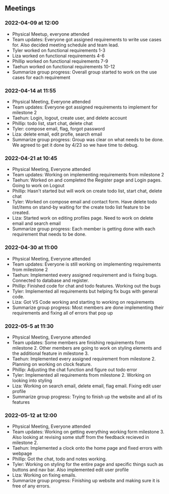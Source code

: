 ## Meetings
### 2022-04-09 at 12:00
- Physical Meetup, everyone attended
- Team updates: Everyone got assigned requirements to write use cases for. Also decided 
meeting schedule and team lead.
- Tyler worked on functional requirements 1-3
- Liza worked on functional requirements 4-6
- Phillip worked on functional requirements 7-9
- Taehun worked on functional requirements 10-12
- Summarize group progress: Overall group started to work on the use cases for each requirement
### 2022-04-14 at 11:55
- Physical Meeting, Everyone attended
- Team updates: Everyone got assigned requirements to implement for milestone 2
- Taehun: Login, logout, create user, and delete account
- Phillip: todo list, start chat, delete chat
- Tyler: compose email, flag, forgot password
- Liza: delete email, edit profle, search email
- Summarize group progress: Group was clear on what needs to be done. We agreed to get it done by 4/23 so we have time to debug.
### 2022-04-21 at 10:45
- Physical Meeting, Everyone attended
- Team updates: Working on implementing requirements from milestone 2
- Taehun: Worked on and completed the Register page and Login pages. Going to work on Logout
- Phillip: Hasn't started but will work on create todo list, start chat, delete chat
- Tyler: Worked on compose email and contact form. Have delete todo list/items on stand-by waiting for the create todo list feature to be created.
- Liza: Started work on editing profiles page. Need to work on delete email and search email
- Summarize group progress: Each member is getting done with each requirement that needs to be done.
### 2022-04-30 at 11:00
- Physical Meeting, Everyone attended
- Team updates: Everyone is still working on implementing requirements from milestone 2
- Taehun: Implemented every assigned requirement and is fixing bugs. Connected to database and register.
- Phillip: Finished code for chat and todo features. Working out the bugs
- Tyler: Implemented all requirements but helping fix bugs with general code. 
- Liza: Got VS Code working and starting to working on requirements
- Summarize group progress: Most members are done implementing their requirements and fixing all of errors that pop up
### 2022-05-5 at 11:30
- Physical Meeting, Everyone attended
- Team updates: Some members are finishing requirements from milestone 2. Other members are going to work on styling elements and the additional feature in milestone 3.
- Taehun: Implemented every assigned requirement from milestone 2. Planning on working on clock feature.
- Phillip: Adjusting the chat function and figure out todo error
- Tyler: Implemented all requirements from milestone 2. Working on looking into styling
- Liza: Working on search email, delete email, flag email. Fixing edit user profile
- Summarize group progress: Trying to finish up the website and all of its features
### 2022-05-12 at 12:00
- Physical Meeting, Everyone attended
- Team updates: Working on getting everything working form milestone 3. Also looking at revising some stuff from the feedback recieved in milestone 2.
- Taehun: Implemented a clock onto the home page and fixed errors with webpage
- Phillip: Got the chat, todo and notes working.
- Tyler: Working on styling for the entire page and specific things such as buttons and nav bar. Also implemented edit user profile
- Liza: Working on fixing emails.
- Summarize group progress: Finishing up website and making sure it is free of any errors.
